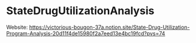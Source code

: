 # StateDrugUtilizationAnalysis
Website: https://victorious-bougon-37a.notion.site/State-Drug-Utilization-Program-Analysis-20d11f4de15980f2a7eed13e4bc19fcd?pvs=74

